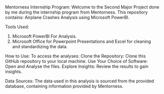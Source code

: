 Mentorness Internship Program:
Welcome to the Second Major Project done by me during the internship program from Mentorness. This repository contains:
Airplane Crashes Analysis using Microsoft PowerBI.

Tools Used:
1. Microsoft PowerBI For Analysis.
2. Microsoft Office for Powerpoint Presentations and Excel for cleaning and standardizing the data.

How to Use:
To access the analyses:
Clone the Repository: Clone this GitHub repository to your local machine.
Use Your Choice of Software: Open and Analyse the files.
Explore Insights: Review the results to gain insights.

Data Sources:
The data used in this analysis is sourced from the provided database, containing information provided by Mentorness.
